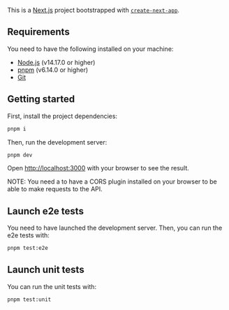 This is a [Next.js](https://nextjs.org/) project bootstrapped with [`create-next-app`](https://github.com/vercel/next.js/tree/canary/packages/create-next-app).

## Requirements

You need to have the following installed on your machine:

-   [Node.js](https://nodejs.org/en/) (v14.17.0 or higher)
-   [pnpm](https://pnpm.io/) (v6.14.0 or higher)
-   [Git](https://git-scm.com/)

## Getting started

First, install the project dependencies:

```bash
pnpm i
```

Then, run the development server:

```bash
pnpm dev
```

Open [http://localhost:3000](http://localhost:3000) with your browser to see the result.

NOTE: You need a to have a CORS plugin installed on your browser to be able to make requests to the API.

## Launch e2e tests

You need to have launched the development server. Then, you can run the e2e tests with:

```bash
pnpm test:e2e
```

## Launch unit tests

You can run the unit tests with:

```bash
pnpm test:unit
```
